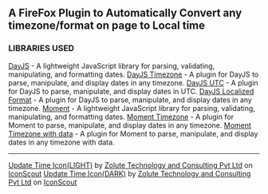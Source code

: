 ## A FireFox Plugin to Automatically Convert any timezone/format on page to Local time 


### LIBRARIES USED
[DayJS](https://day.js.org/) - A lightweight JavaScript library for parsing, validating, manipulating, and formatting dates.
[DayJS Timezone](https://day.js.org/docs/en/timezone/timezone) - A plugin for DayJS to parse, manipulate, and display dates in any timezone.
[DayJS UTC](https://day.js.org/docs/en/utc/utc) - A plugin for DayJS to parse, manipulate, and display dates in UTC.
[DayJS Localized Format](https://day.js.org/docs/en/plugin/localized-format) - A plugin for DayJS to parse, manipulate, and display dates in any timezone.
[Moment](https://momentjs.com/) - A lightweight JavaScript library for parsing, validating, manipulating, and formatting dates.
[Moment Timezone](https://momentjs.com/timezone/) - A plugin for Moment to parse, manipulate, and display dates in any timezone.
[Moment Timezone with data](https://momentjs.com/timezone/) - A plugin for Moment to parse, manipulate, and display dates in any timezone with data.

----------------
<a href="https://iconscout.com/icons/update-time" target="_blank">Update Time Icon(LIGHT)</a> by <a href="https://iconscout.com/contributors/zolute">Zolute Technology and Consulting Pvt Ltd</a> on <a href="https://iconscout.com">IconScout</a>
<a href="https://iconscout.com/icons/update-time" target="_blank">Update Time Icon(DARK)</a> by <a href="https://iconscout.com/contributors/zolute">Zolute Technology and Consulting Pvt Ltd</a> on <a href="https://iconscout.com">IconScout</a>